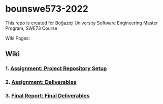 # bounswe573-2022

This repo is created for Boğaziçi University Software Engineering Master Program, SWE73 Course


Wiki Pages: 

## Wiki [](https://github.com/gamebit34/bounswe573-2022/wiki)

### 1. [Assignment: Project Repository Setup](https://github.com/gamebit34/bounswe573-2022/wiki/Assignment:-Project-Repository-Setup)

### 2. [Assignment: Deliverables](https://github.com/gamebit34/bounswe573-2022/wiki/Deliverables_Milestone1)

### 3. [Final Report: Final Deliverables](https://github.com/gamebit34/bounswe573-2022/wiki/Final-Report)
